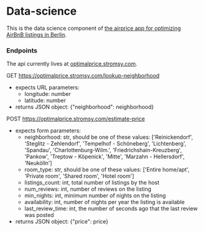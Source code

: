 # Data-science

This is the data science component of [the airprice app for optimizing AirBnB listings in Berlin](https://airprice.now.sh/protected).

### Endpoints

The api currently lives at [optimalprice.stromsy.com](optimalprice.stromsy.com).

GET https://optimalprice.stromsy.com/lookup-neighborhood
  * expects URL parameters:
      * longitude: number
      * latitude: number
  * returns JSON object:
  {"neighborhood": neighborhood}
  
POST https://optimalprice.stromsy.com/estimate-price
  * expects form parameters:
      * neighborhood: str, should be one of these values: ['Reinickendorf', 'Steglitz - Zehlendorf', 'Tempelhof - Schöneberg', 'Lichtenberg', 'Spandau', 'Charlottenburg-Wilm.', 'Friedrichshain-Kreuzberg', 'Pankow', 'Treptow - Köpenick', 'Mitte', 'Marzahn - Hellersdorf', 'Neukölln']
      * room_type: str, should be one of these values: ['Entire home/apt', 'Private room', 'Shared room', 'Hotel room']
      * listings_count: int, total number of listings by the host
      * num_reviews: int, number of reviews on the listing
      * min_nights: int, minimum number of nights on the listing
      * availability: int, number of nights per year the listing is available
      * last_review_time: int, the number of seconds ago that the last review was posted
  * returns JSON object:
  {"price": price}
